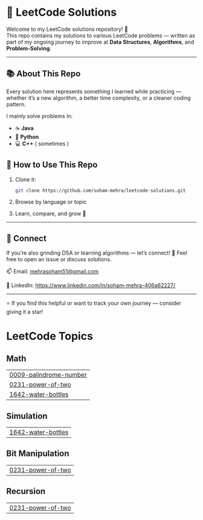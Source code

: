# 🧠 LeetCode Solutions

Welcome to my LeetCode solutions repository! 🌱  
This repo contains my solutions to various LeetCode problems — written as part of my ongoing journey to improve at **Data Structures**, **Algorithms**, and **Problem-Solving**.

---

## 📚 About This Repo
Every solution here represents something I learned while practicing — whether it’s a new algorithm, a better time complexity, or a cleaner coding pattern.

I mainly solve problems in:
- ☕ **Java** 
- 🐍 **Python**
- 💻 **C++** ( sometimes )


## 🌟 How to Use This Repo
1. Clone it:
   ```bash
   git clone https://github.com/soham-mehra/leetcode-solutions.git

2. Browse by language or topic

3. Learn, compare, and grow 🚀
   
---

## 🧩 Connect

If you’re also grinding DSA or learning algorithms — let’s connect!
💬 Feel free to open an issue or discuss solutions.

📫 Email: mehrasoham51@gmail.com

💼 LinkedIn: https://www.linkedin.com/in/soham-mehra-406a62227/

---

⭐ If you find this helpful or want to track your own journey — consider giving it a star!

<!---LeetCode Topics Start-->
# LeetCode Topics
## Math
|  |
| ------- |
| [0009-palindrome-number](https://github.com/Soham1010/LeetCode-DSA-practice/tree/master/0009-palindrome-number) |
| [0231-power-of-two](https://github.com/Soham1010/LeetCode-DSA-practice/tree/master/0231-power-of-two) |
| [1642-water-bottles](https://github.com/Soham1010/LeetCode-DSA-practice/tree/master/1642-water-bottles) |
## Simulation
|  |
| ------- |
| [1642-water-bottles](https://github.com/Soham1010/LeetCode-DSA-practice/tree/master/1642-water-bottles) |
## Bit Manipulation
|  |
| ------- |
| [0231-power-of-two](https://github.com/Soham1010/LeetCode-DSA-practice/tree/master/0231-power-of-two) |
## Recursion
|  |
| ------- |
| [0231-power-of-two](https://github.com/Soham1010/LeetCode-DSA-practice/tree/master/0231-power-of-two) |
<!---LeetCode Topics End-->